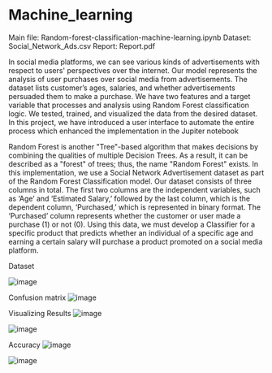 # Machine_learning


Main file: Random-forest-classification-machine-learning.ipynb
Dataset: Social_Network_Ads.csv
Report: Report.pdf


In social media platforms, we can see various kinds of advertisements with respect to users'
perspectives over the internet. Our model represents the analysis of user purchases over social
media from advertisements. The dataset lists customer’s ages, salaries, and whether
advertisements persuaded them to make a purchase. We have two features and a target variable
that processes and analysis using Random Forest classification logic. We tested, trained, and
visualized the data from the desired dataset. In this project, we have introduced a user interface
to automate the entire process which enhanced the implementation in the Jupiter notebook

Random Forest is another "Tree"-based algorithm that makes decisions by combining the
qualities of multiple Decision Trees. As a result, it can be described as a "forest" of trees; thus,
the name "Random Forest" exists. In this implementation, we use a Social Network
Advertisement dataset as part of the Random Forest Classification model. Our dataset consists
of three columns in total. The first two columns are the independent variables, such as ‘Age’
and ‘Estimated Salary,’ followed by the last column, which is the dependent column,
‘Purchased,’ which is represented in binary format. The ‘Purchased’ column represents
whether the customer or user made a purchase (1) or not (0). Using this data, we must develop
a Classifier for a specific product that predicts whether an individual of a specific age and
earning a certain salary will purchase a product promoted on a social media platform.

Dataset

![image](https://user-images.githubusercontent.com/108337342/209278601-0871c54f-2679-4347-8096-2c19a55e6e7c.png)

Confusion matrix
![image](https://user-images.githubusercontent.com/108337342/209278638-7eef6ec1-bbb0-4077-b646-d2bf175f05dd.png)

Visualizing Results
![image](https://user-images.githubusercontent.com/108337342/209278703-5b4895af-1184-45eb-9123-2ac436d356cf.png)

![image](https://user-images.githubusercontent.com/108337342/209278718-6253a784-2ecc-4cbf-960f-ba6c0971b0e1.png)


Accuracy
![image](https://user-images.githubusercontent.com/108337342/209278744-ec902044-f024-4b9a-ae79-aadffd430cfa.png)

![image](https://user-images.githubusercontent.com/108337342/209278751-8dba0f2a-24a5-4719-99d7-3ef498ba53c3.png)

